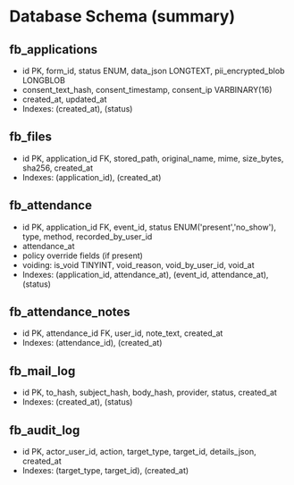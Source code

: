 # Database Schema (summary)

## fb_applications
- id PK, form_id, status ENUM, data_json LONGTEXT, pii_encrypted_blob LONGBLOB
- consent_text_hash, consent_timestamp, consent_ip VARBINARY(16)
- created_at, updated_at
- Indexes: (created_at), (status)

## fb_files
- id PK, application_id FK, stored_path, original_name, mime, size_bytes, sha256, created_at
- Indexes: (application_id), (created_at)

## fb_attendance
- id PK, application_id FK, event_id, status ENUM('present','no_show'), type, method, recorded_by_user_id
- attendance_at
- policy override fields (if present)
- voiding: is_void TINYINT, void_reason, void_by_user_id, void_at
- Indexes: (application_id, attendance_at), (event_id, attendance_at), (status)

## fb_attendance_notes
- id PK, attendance_id FK, user_id, note_text, created_at
- Indexes: (attendance_id), (created_at)

## fb_mail_log
- id PK, to_hash, subject_hash, body_hash, provider, status, created_at
- Indexes: (created_at), (status)

## fb_audit_log
- id PK, actor_user_id, action, target_type, target_id, details_json, created_at
- Indexes: (target_type, target_id), (created_at)
